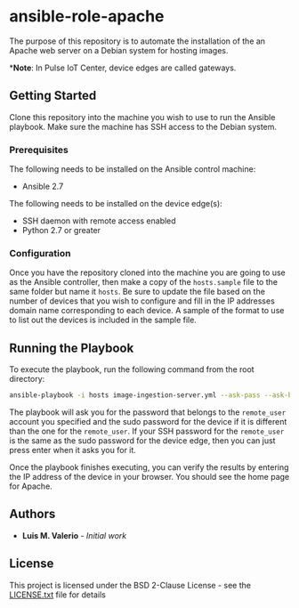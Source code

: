 # ansible-role-apache

The purpose of this repository is to automate the installation of the an Apache web server on a Debian system for hosting images.

***Note**: In Pulse IoT Center, device edges are called gateways.

## Getting Started

Clone this repository into the machine you wish to use to run the Ansible playbook.
Make sure the machine has SSH access to the Debian system.

### Prerequisites

The following needs to be installed on the Ansible control machine:

* Ansible 2.7

The following needs to be installed on the device edge(s):

* SSH daemon with remote access enabled
* Python 2.7 or greater

### Configuration

Once you have the repository cloned into the machine you are going to use as the Ansible controller, then make a copy of the `hosts.sample` file to the same folder but name it `hosts`. Be sure to update the file based on the number of devices that you wish to configure and fill in the IP addresses domain name corresponding to each device. A sample of the format to use to list out the devices is included in the sample file.

## Running the Playbook

To execute the playbook, run the following command from the root directory:

```bash
ansible-playbook -i hosts image-ingestion-server.yml --ask-pass --ask-become-pass
```

The playbook will ask you for the password that belongs to the `remote_user` account you specified and the sudo password for the device if it
is different than the one for the `remote_user`. If your SSH password for the `remote_user` is the same as the sudo password for the device edge, then you can just press enter when it asks you for it.

Once the playbook finishes executing, you can verify the results by entering the IP address of the device in your browser. You should see the home page for Apache.

## Authors

* **Luis M. Valerio** - *Initial work*

## License

This project is licensed under the BSD 2-Clause License - see the [LICENSE.txt](LICENSE.txt) file for details
